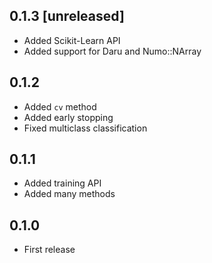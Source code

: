 ## 0.1.3 [unreleased]

- Added Scikit-Learn API
- Added support for Daru and Numo::NArray

## 0.1.2

- Added `cv` method
- Added early stopping
- Fixed multiclass classification

## 0.1.1

- Added training API
- Added many methods

## 0.1.0

- First release
